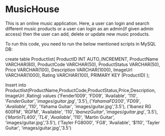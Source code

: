 # MusicHouse
This is an online music application. Here, a user can login and search different music products or a user can login as an admin(if given admin access) then the user can add, delete or update new music products.

To run this code, you need to run the below mentioned scripts in MySQL DB:

create table Productlist(
ProductID INT AUTO_INCREMENT,
ProductName VARCHAR(80),
ProductCode VARCHAR(50),
ProductStatus VARCHAR(50),
Price VARCHAR(100),
Description VARCHAR(1000),
ImageUrl VARCHAR(1000),
Rating VARCHAR(100),
PRIMARY KEY (ProductID)
);




Insert into Productlist(ProductName,ProductCode,ProductStatus,Price,Description, ImageUrl ,Rating)
values ('Fender1009', 'FD09', 'Available', '$110', 'Fender Guitar', 'images/guitar.jpg','3.5'),
('Yahama FD200', 'FD09', 'Available', '$110', 'Yahama Guitar', 'images/guitar.jpg','3.5'),
('Ibanez RG 600FM', 'RGFM', 'Available', '$110', 'Ibanez Guitar', 'images/guitar.jpg','3.5'),
('Martin TL400', 'TL4', 'Available', '$110', 'Martin Guitar', 'images/guitar.jpg','3.5'),
('Tayler FG8000', 'FG8', 'Available', '$110', 'Tayler Guitar', 'images/guitar.jpg','3.5')
